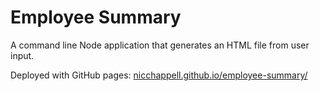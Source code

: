 # Employee Summary

A command line Node application that generates an HTML file from user input.

Deployed with GitHub pages: [nicchappell.github.io/employee-summary/](https://nicchappell.github.io/employee-summary/)
